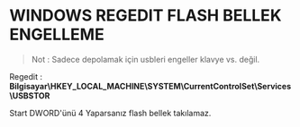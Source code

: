 # WINDOWS REGEDIT FLASH BELLEK ENGELLEME

> Not : Sadece depolamak için usbleri engeller klavye vs. değil.

Regedit : **Bilgisayar\HKEY_LOCAL_MACHINE\SYSTEM\CurrentControlSet\Services\USBSTOR**<br>

Start DWORD'ünü 4 Yaparsanız flash bellek takılamaz.
